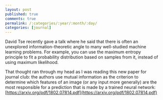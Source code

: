```yaml
---
layout: post
published: true
comments: true
permalink: /:categories/:year/:month/:day/
categories: [journal]
---
```


David Tse recently gave a talk where he said that there is often an unexplored information-theoretic angle to many well-studied machine learning problems. For example, you can use the maximum entropy principle to fit a probability distribution based on samples from it, instead of using maximum likelihood.

That thought ran through my head as I was reading this new paper for journal club: the authors use mutual information as the criterion to determine which features of an image (or any input more generally) are the most responsible for a prediction that is made by a trained neural network: [https://arxiv.org/pdf/1802.07814.pdf](https://arxiv.org/pdf/1802.07814.pdf)